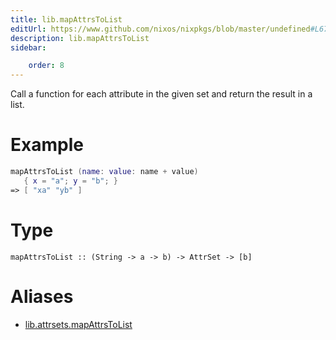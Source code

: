 ```yaml
---
title: lib.mapAttrsToList
editUrl: https://www.github.com/nixos/nixpkgs/blob/master/undefined#L678C5
description: lib.mapAttrsToList
sidebar:

    order: 8
---
```


Call a function for each attribute in the given set and return
the result in a list.

# Example

```nix
mapAttrsToList (name: value: name + value)
   { x = "a"; y = "b"; }
=> [ "xa" "yb" ]
```

# Type

```
mapAttrsToList :: (String -> a -> b) -> AttrSet -> [b]
```


# Aliases

- [lib.attrsets.mapAttrsToList](/nix-doc-comments/reference/lib/attrsets/lib-attrsets-mapattrstolist)


